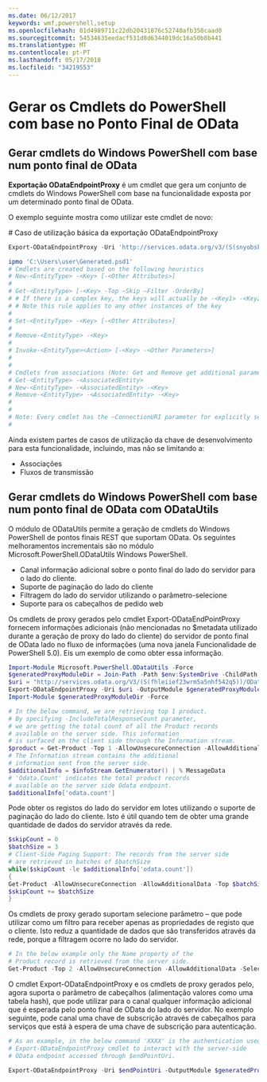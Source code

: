 ```yaml
---
ms.date: 06/12/2017
keywords: wmf,powershell,setup
ms.openlocfilehash: 01d4989711c22db20431876c52740afb350caad0
ms.sourcegitcommit: 54534635eedacf531d8d6344019dc16a50b8b441
ms.translationtype: MT
ms.contentlocale: pt-PT
ms.lasthandoff: 05/17/2018
ms.locfileid: "34219553"
---
```

# <a name="generate-powershell-cmdlets-based-on-odata-endpoint"></a>Gerar os Cmdlets do PowerShell com base no Ponto Final de OData
<a name="generate-windows-powershell-cmdlets-based-on-an-odata-endpoint"></a>Gerar cmdlets do Windows PowerShell com base num ponto final de OData
--------------------------------------------------------------

**Exportação ODataEndpointProxy** é um cmdlet que gera um conjunto de cmdlets do Windows PowerShell com base na funcionalidade exposta por um determinado ponto final de OData.

O exemplo seguinte mostra como utilizar este cmdlet de novo:

\# Caso de utilização básica da exportação ODataEndpointProxy

```powershell
Export-ODataEndpointProxy -Uri 'http://services.odata.org/v3/(S(snyobsk1hhutkb2yulwldgf1))/odata/odata.svc' -OutputModule C:\Users\user\Generated.psd1

ipmo 'C:\Users\user\Generated.psd1'
# Cmdlets are created based on the following heuristics
# New-<EntityType> -<Key> [-<Other Attributes>]
#
# Get-<EntityType> [-<Key> -Top –Skip –Filter -OrderBy]
# # If there is a complex key, the keys will actually be -<Key1> -<Key2>…
# # Note this rule applies to any other instances of the key
#
# Set-<EntityType> -<Key> [-<Other Attributes>]
#
# Remove-<EntityType> -<Key>
#
# Invoke-<EntityType><Action> [-<Key> -<Other Parameters>]
#
#
# Cmdlets from associations (Note: Get and Remove get additional parameter sets)
# Get-<EntityType> -<AssociatedEntity>
# New-<EntityType> -<AssociatedEntity> -<Key>
# Remove-<EntityType> -<AssociatedEntity> -<Key>
#
#
# Note: Every cmdlet has the –ConnectionURI parameter for explicitly setting the URI of the endpoint. This normally uses the same address that you gave the Export-ODataEndpointProxy cmdlet, but can be overridden in this fashion for the sake of similar endpoints.
#
```

Ainda existem partes de casos de utilização da chave de desenvolvimento para esta funcionalidade, incluindo, mas não se limitando a:
-   Associações
-   Fluxos de transmissão

<a name="generate-windows-powershell-cmdlets-based-on-an-odata-endpoint-with-odatautils"></a>Gerar cmdlets do Windows PowerShell com base num ponto final de OData com ODataUtils
------------------------------------------------------------------------------
O módulo de ODataUtils permite a geração de cmdlets do Windows PowerShell de pontos finais REST que suportam OData. Os seguintes melhoramentos incrementais são no módulo Microsoft.PowerShell.ODataUtils Windows PowerShell.
-   Canal informação adicional sobre o ponto final do lado do servidor para o lado do cliente.
-   Suporte de paginação do lado do cliente
-   Filtragem do lado do servidor utilizando o parâmetro-selecione
-   Suporte para os cabeçalhos de pedido web

Os cmdlets de proxy gerados pelo cmdlet Export-ODataEndPointProxy fornecem informações adicionais (não mencionadas no $metadata utilizado durante a geração de proxy do lado do cliente) do servidor de ponto final de OData lado no fluxo de informações (uma nova janela Funcionalidade de PowerShell 5.0). Eis um exemplo de como obter essa informação.
```powershell
Import-Module Microsoft.PowerShell.ODataUtils -Force
$generatedProxyModuleDir = Join-Path -Path $env:SystemDrive -ChildPath 'ODataDemoProxy'
$uri = "http://services.odata.org/V3/(S(fhleiief23wrm5a5nhf542q5))/OData/OData.svc/"
Export-ODataEndpointProxy -Uri $uri -OutputModule $generatedProxyModuleDir -Force -AllowUnSecureConnection -Verbose -AllowClobber
Import-Module $generatedProxyModuleDir -Force

# In the below command, we are retrieving top 1 product.
# By specifying -IncludeTotalResponseCount parameter,
# we are getting the total count of all the Product records
# available on the server side. This information
# is surfaced on the client side through the Information stream.
$product = Get-Product -Top 1 -AllowUnsecureConnection -AllowAdditionalData -IncludeTotalResponseCount -InformationVariable infoStream
# The Information stream contains the additional
# information sent from the server side.
$additionalInfo = $infoStream.GetEnumerator() | % MessageData
# 'Odata.Count' indicates the total product records
# available on the server side Odata endpoint.
$additionalInfo['odata.count']
```

Pode obter os registos do lado do servidor em lotes utilizando o suporte de paginação do lado do cliente. Isto é útil quando tem de obter uma grande quantidade de dados do servidor através da rede.
```powershell
$skipCount = 0
$batchSize = 3
# Client-Side Paging Support: The records from the server side
# are retrieved in batches of $batchSize
while($skipCount -le $additionalInfo['odata.count'])
{
Get-Product -AllowUnsecureConnection -AllowAdditionalData -Top $batchSize -Skip $skipCount
$skipCount += $batchSize
}
```

Os cmdlets de proxy gerado suportam selecione parâmetro – que pode utilizar como um filtro para receber apenas as propriedades de registo que o cliente. Isto reduz a quantidade de dados que são transferidos através da rede, porque a filtragem ocorre no lado do servidor.
```powershell
# In the below example only the Name property of the
# Product record is retrieved from the server side.
Get-Product -Top 2 -AllowUnsecureConnection -AllowAdditionalData -Select Name
```

O cmdlet Export-ODataEndpointProxy e os cmdlets de proxy gerados pelo, agora suporta o parâmetro de cabeçalhos (alimentação valores como uma tabela hash), que pode utilizar para o canal qualquer informação adicional que é esperada pelo ponto final de OData do lado do servidor. No exemplo seguinte, pode canal uma chave de subscrição através de cabeçalhos para serviços que está à espera de uma chave de subscrição para autenticação.
```powershell
# As an example, in the below command 'XXXX' is the authentication used by the
# Export-ODataEndpointProxy cmdlet to interact with the server-side
# OData endpoint accessed through $endPointUri.

Export-ODataEndpointProxy -Uri $endPointUri -OutputModule $generatedProxyModuleDir -Force -AllowUnSecureConnection -Verbose -Headers @{'subscription-key'='XXXX'}
```
